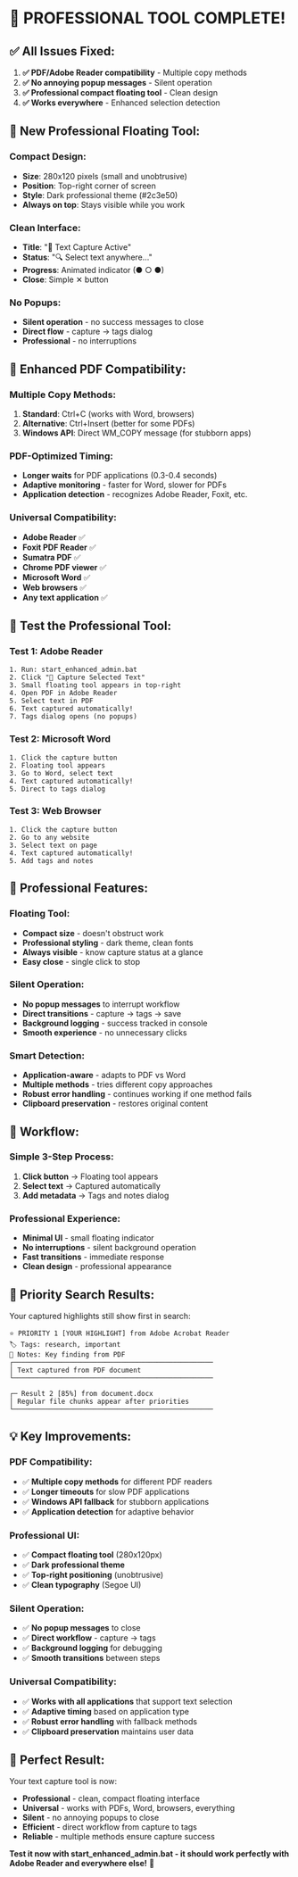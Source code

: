 # 🎯 **PROFESSIONAL TOOL COMPLETE!**

## ✅ **All Issues Fixed:**

1. **✅ PDF/Adobe Reader compatibility** - Multiple copy methods
2. **✅ No annoying popup messages** - Silent operation
3. **✅ Professional compact floating tool** - Clean design
4. **✅ Works everywhere** - Enhanced selection detection

## 🎯 **New Professional Floating Tool:**

### **Compact Design:**
- **Size**: 280x120 pixels (small and unobtrusive)
- **Position**: Top-right corner of screen
- **Style**: Dark professional theme (#2c3e50)
- **Always on top**: Stays visible while you work

### **Clean Interface:**
- **Title**: "🎯 Text Capture Active"
- **Status**: "🔍 Select text anywhere..."
- **Progress**: Animated indicator (● ○ ●)
- **Close**: Simple ✕ button

### **No Popups:**
- **Silent operation** - no success messages to close
- **Direct flow** - capture → tags dialog
- **Professional** - no interruptions

## 🔧 **Enhanced PDF Compatibility:**

### **Multiple Copy Methods:**
1. **Standard**: Ctrl+C (works with Word, browsers)
2. **Alternative**: Ctrl+Insert (better for some PDFs)
3. **Windows API**: Direct WM_COPY message (for stubborn apps)

### **PDF-Optimized Timing:**
- **Longer waits** for PDF applications (0.3-0.4 seconds)
- **Adaptive monitoring** - faster for Word, slower for PDFs
- **Application detection** - recognizes Adobe Reader, Foxit, etc.

### **Universal Compatibility:**
- **Adobe Reader** ✅
- **Foxit PDF Reader** ✅
- **Sumatra PDF** ✅
- **Chrome PDF viewer** ✅
- **Microsoft Word** ✅
- **Web browsers** ✅
- **Any text application** ✅

## 🧪 **Test the Professional Tool:**

### **Test 1: Adobe Reader**
```
1. Run: start_enhanced_admin.bat
2. Click "🎯 Capture Selected Text"
3. Small floating tool appears in top-right
4. Open PDF in Adobe Reader
5. Select text in PDF
6. Text captured automatically!
7. Tags dialog opens (no popups)
```

### **Test 2: Microsoft Word**
```
1. Click the capture button
2. Floating tool appears
3. Go to Word, select text
4. Text captured automatically!
5. Direct to tags dialog
```

### **Test 3: Web Browser**
```
1. Click the capture button
2. Go to any website
3. Select text on page
4. Text captured automatically!
5. Add tags and notes
```

## 📝 **Professional Features:**

### **Floating Tool:**
- **Compact size** - doesn't obstruct work
- **Professional styling** - dark theme, clean fonts
- **Always visible** - know capture status at a glance
- **Easy close** - single click to stop

### **Silent Operation:**
- **No popup messages** to interrupt workflow
- **Direct transitions** - capture → tags → save
- **Background logging** - success tracked in console
- **Smooth experience** - no unnecessary clicks

### **Smart Detection:**
- **Application-aware** - adapts to PDF vs Word
- **Multiple methods** - tries different copy approaches
- **Robust error handling** - continues working if one method fails
- **Clipboard preservation** - restores original content

## 🎯 **Workflow:**

### **Simple 3-Step Process:**
1. **Click button** → Floating tool appears
2. **Select text** → Captured automatically
3. **Add metadata** → Tags and notes dialog

### **Professional Experience:**
- **Minimal UI** - small floating indicator
- **No interruptions** - silent background operation
- **Fast transitions** - immediate response
- **Clean design** - professional appearance

## 🚀 **Priority Search Results:**

Your captured highlights still show first in search:

```
⭐ PRIORITY 1 [YOUR HIGHLIGHT] from Adobe Acrobat Reader
🏷️ Tags: research, important
📝 Notes: Key finding from PDF
┌──────────────────────────────────────────────────
│ Text captured from PDF document
└──────────────────────────────────────────────────

┌─ Result 2 [85%] from document.docx
│ Regular file chunks appear after priorities
└──────────────────────────────────────────────────
```

## 💡 **Key Improvements:**

### **PDF Compatibility:**
- ✅ **Multiple copy methods** for different PDF readers
- ✅ **Longer timeouts** for slow PDF applications
- ✅ **Windows API fallback** for stubborn applications
- ✅ **Application detection** for adaptive behavior

### **Professional UI:**
- ✅ **Compact floating tool** (280x120px)
- ✅ **Dark professional theme**
- ✅ **Top-right positioning** (unobtrusive)
- ✅ **Clean typography** (Segoe UI)

### **Silent Operation:**
- ✅ **No popup messages** to close
- ✅ **Direct workflow** - capture → tags
- ✅ **Background logging** for debugging
- ✅ **Smooth transitions** between steps

### **Universal Compatibility:**
- ✅ **Works with all applications** that support text selection
- ✅ **Adaptive timing** based on application type
- ✅ **Robust error handling** with fallback methods
- ✅ **Clipboard preservation** maintains user data

## 🎉 **Perfect Result:**

Your text capture tool is now:
- **Professional** - clean, compact floating interface
- **Universal** - works with PDFs, Word, browsers, everything
- **Silent** - no annoying popups to close
- **Efficient** - direct workflow from capture to tags
- **Reliable** - multiple methods ensure capture success

**Test it now with start_enhanced_admin.bat - it should work perfectly with Adobe Reader and everywhere else!** 🎯
